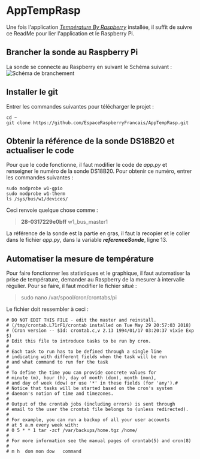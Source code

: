 # AppTempRasp
Une fois l'application [*Température By Raspberry*](https://play.google.com/store/apps/details?id=fr.espace_raspberry_francais.espaceraspberry) installée, il suffit de suivre ce ReadMe pour lier l'application et le Raspberry Pi.

## Brancher la sonde au Raspberry Pi
La sonde se connecte au Raspberry en suivant le Schéma suivant :
![Schéma de branchement](http://espace-raspberry-francais.fr/Projets/Courbe-temp%C3%A9rature-accessible-avec-un-server-Web-Python/Images/Schema-Branchement-Raspberry-Model.3-DS18B20.png)

## Installer le git
Entrer les commandes suivantes pour télécharger le projet :
``` 
cd ~
git clone https://github.com/EspaceRaspberryFrancais/AppTempRasp.git
```

## Obtenir la référence de la sonde DS18B20 et actualiser le code
Pour que le code fonctionne, il faut modifier le code de *app.py* et renseigner le numéro de la sonde DS18B20. Pour obtenir ce numéro, entrer les commandes suivantes :
```
sudo modprobe w1-gpio
sudo modprobe w1-therm
ls /sys/bus/w1/devices/
```
Ceci renvoie quelque chose comme :
> **28-0317229e0bff**  w1_bus_master1

La référence de la sonde est la partie en gras, il faut la recopier et le coller dans le fichier *app.py*, dans la variable ***referenceSonde***, ligne 13.

## Automatiser la mesure de température
Pour faire fonctionner les statistiques et le graphique, il faut automatiser la prise de température, demander au Raspberry de la mesurer à intervalle régulier. Pour se faire, il faut modifier le fichier situé :
> sudo nano /var/spool/cron/crontabs/pi

Le fichier doit ressembler à ceci :
```
# DO NOT EDIT THIS FILE - edit the master and reinstall.
# (/tmp/crontab.L71rF1/crontab installed on Tue May 29 20:57:03 2018)
# (Cron version -- $Id: crontab.c,v 2.13 1994/01/17 03:20:37 vixie Exp $)
# Edit this file to introduce tasks to be run by cron.
#
# Each task to run has to be defined through a single line
# indicating with different fields when the task will be run
# and what command to run for the task
#
# To define the time you can provide concrete values for
# minute (m), hour (h), day of month (dom), month (mon),
# and day of week (dow) or use '*' in these fields (for 'any').#
# Notice that tasks will be started based on the cron's system
# daemon's notion of time and timezones.
#
# Output of the crontab jobs (including errors) is sent through
# email to the user the crontab file belongs to (unless redirected).
#
# For example, you can run a backup of all your user accounts
# at 5 a.m every week with:
# 0 5 * * 1 tar -zcf /var/backups/home.tgz /home/
#
# For more information see the manual pages of crontab(5) and cron(8)
#
# m h  dom mon dow   command
```
